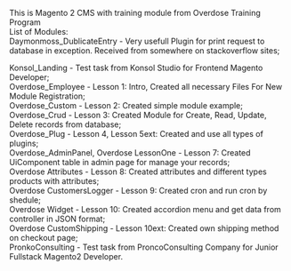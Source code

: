 This is Magento 2 CMS with training module from Overdose Training Program<br>
List of Modules:<br>
Daymonmoss_DublicateEntry - Very usefull Plugin for print request to database in exception. Received from somewhere on stackoverflow sites;<br>

Konsol_Landing - Test task from Konsol Studio for Frontend Magento Developer;<br>
Overdose_Employee - Lesson 1: Intro, Created all necessary Files For New Module Registration;<br>
Overdose_Custom - Lesson 2: Created simple module example;<br>
Overdose_Crud - Lesson 3: Created Module for Create, Read, Update, Delete records from database;<br>
Overdose_Plug - Lesson 4, Lesson 5ext: Created and use all types of plugins;<br>
Overdose_AdminPanel, Overdose LessonOne - Lesson 7: Created UiComponent table in admin page for manage your records;<br>
Overdose Attributes - Lesson 8: Created attributes and different types products with attributes;<br>
Overdose CustomersLogger - Lesson 9: Created cron and run cron by shedule;<br>
Overdose Widget - Lesson 10: Created accordion menu and get data from controller in JSON format;<br>
Overdose CustomShipping - Lesson 10ext: Created own shipping method on checkout page;<br>
PronkoConsulting - Test task from ProncoConsulting Company for Junior Fullstack Magento2 Developer.
